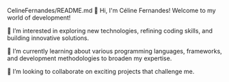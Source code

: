 CelineFernandes/README.md
👋 Hi, I'm Céline Fernandes! Welcome to my world of development!

👀 I’m interested in exploring new technologies, refining coding skills, and building innovative solutions.

🌱 I’m currently learning about various programming languages, frameworks, and development methodologies to broaden my expertise.

💞️ I’m looking to collaborate on exciting projects that challenge me.



<!---
celine-fernandes/celine-fernandes is a ✨ special ✨ repository because its `README.md` (this file) appears on your GitHub profile.
You can click the Preview link to take a look at your changes.
--->
